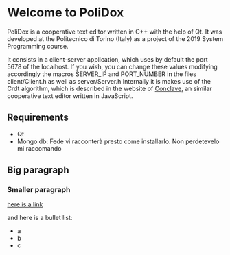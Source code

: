 # Welcome to PoliDox
PoliDox is a cooperative text editor written in C++ with the help of Qt. It was developed at the Politecnico di Torino (Italy) as a project of the 2019 System Programming course.

It consists in a client-server application, which uses by default the port 5678 of the localhost. If you wish, you can change these values modifying accordingly the macros SERVER\_IP and PORT\_NUMBER in the files client/Client.h as well as server/Server.h
Internally it is makes use of the Crdt algorithm, which is described in the website of [Conclave](https://conclave-team.github.io/conclave-site/#what-is-a-real-time-collaborative-text-editor), an similar cooperative text editor written in JavaScript.

## Requirements
- Qt 
- Mongo db: Fede vi racconterà presto come installarlo. Non perdetevelo mi raccomando

## Big paragraph

### Smaller paragraph

[here is a link](www.dinamosassari.com)

and here is a bullet list:
- a
- b
- c
